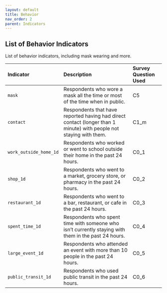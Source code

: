 ```yaml
---
layout: default
title: Behavior
nav_order: 2
parent: Indicators
---
```


## List of Behavior Indicators

List of behavior indicators, including mask wearing and more.


| Indicator        | Description          | Survey Question Used |
|:----------------------------------------|:---------------------|:---------------------|
| `mask`                                    | Respondents who wore a mask all the time or most of the time when in public.        | C5   |
| `contact`                                 | Respondents that have reported having had direct contact (longer than 1 minute) with people not staying with them.   | C1_m  |
| `work_outside_home_1d`                       | Respondents who worked or went to school outside their home in the past 24 hours.	   | C0_1  |
| `shop_1d`                       | Respondents who went to a market, grocery store, or pharmacy in the past 24 hours.	   | C0_2  |
| `restaurant_1d`                       | Respondents who went to a bar, restaurant, or cafe in the past 24 hours.	   | C0_3  |
| `spent_time_1d`                       | Respondents who spent time with someone who isn’t currently staying with them in the past 24 hours.	   | C0_4  |
| `large_event_1d`                       | Respondents who attended an event with more than 10 people in the past 24 hours.	   | C0_5  |
| `public_transit_1d`                       | Respondents who used public transit in the past 24 hours.	   | C0_6  |